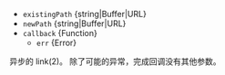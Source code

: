 <!-- YAML
added: v0.1.31
changes:
  - version: v10.0.0
    pr-url: https://github.com/nodejs/node/pull/12562
    description: 参数 `callback` 不再是可选的。 
      如果不传入，则在运行时会抛出 `TypeError`。
  - version: v7.6.0
    pr-url: https://github.com/nodejs/node/pull/10739
    description: The `existingPath` and `newPath` parameters can be WHATWG
                 `URL` objects using `file:` protocol. Support is currently
                 still *experimental*.
  - version: v7.0.0
    pr-url: https://github.com/nodejs/node/pull/7897
    description: 参数 `callback` 不再是可选的。 
      如果不传入，则会触发弃用警告（id 为 DEP0013）。
-->

* `existingPath` {string|Buffer|URL}
* `newPath` {string|Buffer|URL}
* `callback` {Function}
  * `err` {Error}

异步的 link(2)。
除了可能的异常，完成回调没有其他参数。

